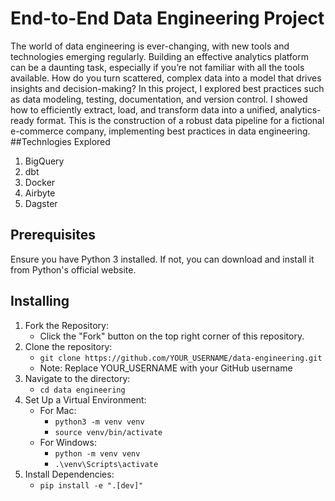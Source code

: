 # End-to-End Data Engineering Project

The world of data engineering is ever-changing, with new tools and technologies emerging regularly. Building an effective analytics platform can be a daunting task, especially if you’re not familiar with all the tools available. How do you turn scattered, complex data into a model that drives insights and decision-making?
In this project, I explored best practices such as data modeling, testing, documentation, and version control. I showed how to efficiently extract, load, and transform data into a unified, analytics-ready format. This is the construction of a robust data pipeline for a fictional e-commerce company, implementing best practices in data engineering.
##Technlogies Explored
1. BigQuery
2. dbt
3. Docker
4. Airbyte
5. Dagster


## Prerequisites
Ensure you have Python 3 installed. If not, you can download and install it from Python's official website.

## Installing
1. Fork the Repository:
    - Click the "Fork" button on the top right corner of this repository.
2. Clone the repository:
    - `git clone https://github.com/YOUR_USERNAME/data-engineering.git`
    - Note: Replace YOUR_USERNAME with your GitHub username
3. Navigate to the directory:
    - `cd data engineering`
4. Set Up a Virtual Environment:
    - For Mac:
        - `python3 -m venv venv` 
        - `source venv/bin/activate`
    - For Windows:
        - `python -m venv venv`
        - `.\venv\Scripts\activate`
5. Install Dependencies:
    - `pip install -e ".[dev]"`
